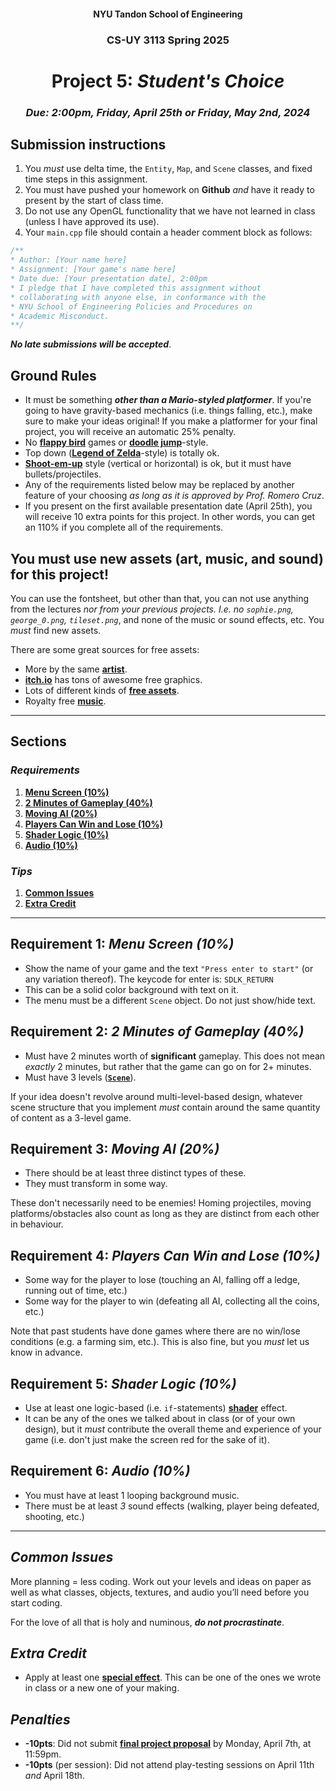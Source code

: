 <h4 align=center>NYU Tandon School of Engineering<h4>
<h3 align=center>CS-UY 3113 Spring 2025</h3>
<h1 align=center>Project 5: <em>Student's Choice</em></h1>
<h3 align=center><em>Due: 2:00pm, Friday, April 25th <em>or</em> Friday, May 2nd, 2024</em></h3>
 
## Submission instructions

1. You _must_ use delta time, the `Entity`, `Map`, and `Scene` classes, and fixed time steps in this assignment.
2. You must have pushed your homework on **Github** _and_ have it ready to present by the start of class time.
3. Do not use any OpenGL functionality that we have not learned in class (unless I have approved its use).
4. Your `main.cpp` file should contain a header comment block as follows:

```c++
/**
* Author: [Your name here]
* Assignment: [Your game's name here]
* Date due: [Your presentation date], 2:00pm
* I pledge that I have completed this assignment without
* collaborating with anyone else, in conformance with the
* NYU School of Engineering Policies and Procedures on
* Academic Misconduct.
**/
```

***No late submissions will be accepted***.

## Ground Rules

- It must be something ***other than a Mario-styled platformer***. If you're going to have gravity-based mechanics (i.e. things falling, etc.), make sure to make your ideas original! If you make a platformer for your final project, you will receive an automatic 25% penalty.
- No [**flappy bird**](https://youtu.be/fQoJZuBwrkU) games or [**doodle jump**](https://youtu.be/wjofzwaC_Oo)-style.
- Top down ([**Legend of Zelda**](https://youtu.be/UQlP9sHf5Ho?t=1473)-style) is totally ok.
- [**Shoot-em-up**](https://en.wikipedia.org/wiki/Shoot_'em_up) style (vertical or horizontal) is ok, but it must have bullets/projectiles.
- Any of the requirements listed below may be replaced by another feature of your choosing _as long as it is approved by Prof. Romero Cruz_.
- If you present on the first available presentation date (April 25th), you will receive 10 extra points for this project. In other words, you can get an 110% if you complete all of the requirements.

## You must use new assets (art, music, and sound) for this project!

You can use the fontsheet, but other than that, you can not use anything from the lectures _nor from your previous projects. I.e. no `sophie.png`, `george_0.png`, `tileset.png`_, and none of the music or sound effects, etc. You _must_ find new assets.

There are some great sources for free assets:
- More by the same [**artist**](https://kenney.nl/assets).
- [**itch.io**](https://itch.io/game-assets/free) has tons of awesome free graphics.
- Lots of different kinds of [**free assets**](https://opengameart.org/).
- Royalty free [**music**](https://incompetech.com/music/royalty-free/music.html).

---

## Sections

### _Requirements_

1. [**Menu Screen (10%)**](#1)
2. [**2 Minutes of Gameplay (40%)**](#2)
3. [**Moving AI (20%)**](#3)
4. [**Players Can Win and Lose (10%)**](#4)
5. [**Shader Logic (10%)**](#5)
6. [**Audio (10%)**](#6)

### _Tips_

1. [**Common Issues**](#7)
2. [**Extra Credit**](#8)

---

<a id="1"></a>

## Requirement 1: _Menu Screen (10%)_

- Show the name of your game and the text `"Press enter to start"` (or any variation thereof). The keycode for enter is: `SDLK_RETURN`
- This can be a solid color background with text on it.
- The menu must be a different `Scene` object. Do not just show/hide text.

<a id="2"></a>

## Requirement 2: _2 Minutes of Gameplay (40%)_

- Must have 2 minutes worth of **significant** gameplay. This does not mean _exactly_ 2 minutes, but rather that the game can go on for 2+ minutes.
- Must have 3 levels ([**`Scene`**](https://github.com/sebastianromerocruz/CS3113-material/tree/main/lectures/scenes)).

If your idea doesn't revolve around multi-level-based design, whatever scene structure that you implement _must_ contain around the same quantity of content as a 3-level game.

<a id="3"></a>

## Requirement 3: _Moving AI (20%)_

- There should be at least three distinct types of these.
- They must transform in some way.

These don't necessarily need to be enemies! Homing projectiles, moving platforms/obstacles also count as long as they are distinct from each other in behaviour.

<a id="4"></a>

## Requirement 4: _Players Can Win and Lose (10%)_

- Some way for the player to lose (touching an AI, falling off a ledge, running out of time, etc.)
- Some way for the player to win (defeating all AI, collecting all the coins, etc.)

Note that past students have done games where there are no win/lose conditions (e.g. a farming sim, etc.). This is also fine, but you _must_ let us know in advance.

<a id="5"></a>

## Requirement 5: _Shader Logic (10%)_

- Use at least one logic-based (i.e. `if`-statements) [**shader**](https://github.com/sebastianromerocruz/CS3113-material/tree/main/lectures/shaders) effect.
- It can be any of the ones we talked about in class (or of your own design), but it _must_ contribute the overall theme and experience of your game (i.e. don't just make the screen red for the sake of it).

<a id="6"></a>

## Requirement 6: _Audio (10%)_

- You must have at least 1 looping background music.
- There must be at least _3_ sound effects (walking, player being defeated, shooting, etc.)

---

<a id="7"></a>

## _Common Issues_

More planning = less coding. Work out your levels and ideas on paper as well as what classes, objects, textures, and audio you’ll need before you start coding.

For the love of all that is holy and numinous, ***do not procrastinate***.

<a id="8"></a>

## _Extra Credit_

- Apply at least one [**special effect**](https://github.com/sebastianromerocruz/CS3113-material/tree/main/lectures/fx). This can be one of the ones we wrote in class or a new one of your making.

<a id="9"></a>

## _Penalties_

- **-10pts**: Did not submit [**final project proposal**](https://forms.gle/nnThNUHVudJXbK6c8) by Monday, April 7th, at 11:59pm.
- **-10pts** (per session): Did not attend play-testing sessions on April 11th _and_ April 18th.